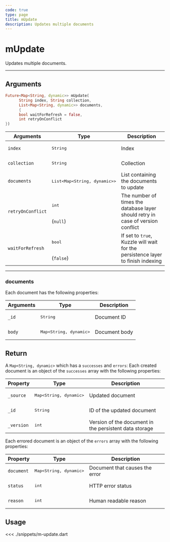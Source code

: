 ```yaml
---
code: true
type: page
title: mUpdate
description: Updates multiple documents
---
```


# mUpdate

Updates multiple documents.

---

## Arguments

```dart
Future<Map<String, dynamic>> mUpdate(
      String index, String collection, 
      List<Map<String, dynamic>> documents,
      {
      bool waitForRefresh = false, 
      int retryOnConflict
})
```

| Arguments          | Type                                                    | Description                       |
| ------------------ | ------------------------------------------------------- | --------------------------------- |
| `index`            | <pre>String</pre>                                       | Index                             |
| `collection`       | <pre>String</pre>                                       | Collection                        |
| `documents`        | <pre>List<Map<String, dynamic>></pre> | List containing the documents to update |
| `retryOnConflict`  | <pre>int</pre><br>(`null`)                | The number of times the database layer should retry in case of version conflict |
| `waitForRefresh`   | <pre>bool</pre><br>(`false`)                | If set to `true`, Kuzzle will wait for the persistence layer to finish indexing |

---

### documents

Each document has the following properties:

| Arguments          | Type                                         | Description                       |
| ------------------ | -------------------------------------------- | --------------------------------- |
| `_id`              | <pre>String</pre>                            | Document ID             |
| `body`             | <pre>Map<String, dynamic></pre> | Document body |

## Return

A `Map<String, dynamic>` which has a `successes` and `errors`:
Each created document is an object of the `successes` array with the following properties:

| Property     | Type                                         | Description                      |
|------------- |--------------------------------------------- |--------------------------------- |
| `_source`    | <pre>Map<String, dynamic></pre> | Updated document                 |
| `_id`        | <pre>String</pre>                            | ID of the updated document       |
| `_version`   | <pre>int</pre>                           | Version of the document in the persistent data storage |

Each errored document is an object of the `errors` array with the following properties:

| Property     | Type                                         | Description                      |
|------------- |--------------------------------------------- |--------------------------------- |
| `document`   | <pre>Map<String, dynamic></pre> | Document that causes the error   |
| `status`     | <pre>int</pre>                           | HTTP error status                |
| `reason`     | <pre>int</pre>                            | Human readable reason |

## Usage

<<< ./snippets/m-update.dart
